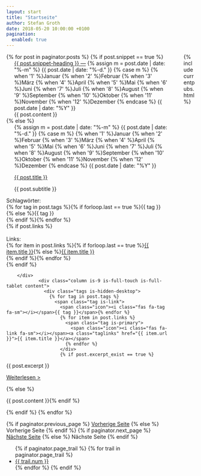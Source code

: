 ```yaml
---
layout: start
title: "Startseite"
author: Stefan Groth
date: 2018-05-20 10:00:00 +0100
pagination:
  enabled: true
---
```

<div class="container main">
  <div class="columns">
    <div class="column is-12 b-t-1-dotted m-t-2 m-b-2"></div>
  </div>
  <div class="columns">
    <div class="column content">
      {% for post in paginator.posts %}
        {% if post.snippet == true %}
      <div class="columns snippet b-b-1-dotted">
          <div class="column is-3 is-hidden-touch"></div>
          <div class="column is-9 is-full-touch is-full-tablet p-r-2">
          <span class="is-size-7 has-text-weight-semibold has-text-black"><a href="{{ post.url }}">{{ post.snippet-heading }} &mdash;</a></span> <span class="is-size-7 has-text-weight-normal has-text-grey-dark">{% assign m = post.date | date: "%-m" %}
              {{ post.date | date: "%-d." }}
              {% case m %}
              {% when '1' %}Januar
              {% when '2' %}Februar
              {% when '3' %}März
              {% when '4' %}April
              {% when '5' %}Mai
              {% when '6' %}Juni
              {% when '7' %}Juli
              {% when '8' %}August
              {% when '9' %}September
              {% when '10' %}Oktober
              {% when '11' %}November
              {% when '12' %}Dezember
            {% endcase %}
          {{ post.date | date: "%Y" }}</span><br /><span class="is-size-7">{{ post.content }}</span>
        </div>
      </div>
<!--<div class="columns" style="">
                      <div class="column is-12">
                      </div>
                    </div>-->
{% else %}
        <div class="columns p-t-1">
          <div class="column is-3 is-hidden-touch"> </div>
          <div class="column is-9 is-full-touch is-full-tablet">
            <span class="is-size-7 has-text-grey">{% assign m = post.date | date: "%-m" %}
              {{ post.date | date: "%-d." }}
              {% case m %}
              {% when '1' %}Januar
              {% when '2' %}Februar
              {% when '3' %}März
              {% when '4' %}April
              {% when '5' %}Mai
              {% when '6' %}Juni
              {% when '7' %}Juli
              {% when '8' %}August
              {% when '9' %}September
              {% when '10' %}Oktober
              {% when '11' %}November
              {% when '12' %}Dezember
            {% endcase %}
          {{ post.date | date: "%Y" }}</span>
          <p class="title is-3"><a href="{{ post.url }}" class="has-text-primary">{{ post.title }}</a></p>
          <p class="subtitle is-5">{{ post.subtitle }}</p>
        </div>
      </div>
      <div class="columns">
        <div class="column is-3 is-hidden-touch ">
<div class="is-size-7 has-text-black">Schlagwörter:<br /><span class="has-text-link">{% for tag in post.tags %}{% if forloop.last == true %}{{ tag }}{% else %}{{ tag }}<br />{% endif %}{% endfor %}</span></div>
{% if post.links %}<div class="is-size-7 has-text-black"><br />Links:<br />{% for item in post.links %}{% if forloop.last == true %}<a href="{{ item.url }}" class="has-text-primary">{{ item.title }}</a>{% else %}<a href="{{ item.url }}" class="has-text-primary">{{ item.title }}</a><br />{% endif %}{% endfor %}</div>{% endif %}

        </div>
                <div class="column is-9 is-full-touch is-full-tablet content">
                  <div class="tags is-hidden-desktop">
                    {% for tag in post.tags %}
                      <span class="tag is-link">
                        <span class="icon"><i class="fas fa-tag fa-sm"></i></span>{{ tag }}</span>{% endfor %}
                        {% for item in post.links %}
                          <span class="tag is-primary">
                            <span class="icon"><i class="fas fa-link fa-sm"></i></span><a class="taglinks" href="{{ item.url }}">{{ item.title }}</a></span>
                          {% endfor %}
                        </div>
                        {% if post.excerpt_exist == true %}
{{ post.excerpt }} <div class="has-text-right"><a href="{{ post.url }}" class="has-text-primary has-text-weight-semibold">Weiterlesen ></a></div>

{% else %}

{{ post.content }}{% endif %}
                      </div>
                    </div>
                    <div class="columns" style="">
                      <div class="column is-12 b-t-1-dotted m-t-2">
                      </div>
                    </div>
                  {% endif %}
                  {% endfor %}
<!-- Pagination links -->
<nav class="pagination is-small is-centered" role="navigation" aria-label="pagination">
  {% if paginator.previous_page %}
    <a href="{{ paginator.previous_page_path }}" class="pagination-previous">Vorherige Seite</a>
  {% else %}
    <a class="pagination-previous" disabled>Vorherige Seite</a>
  {% endif %}
  {% if paginator.next_page %}
    <a href="{{ paginator.next_page_path }}" class="pagination-next">Nächste Seite</a>
  {% else %}
    <a class="pagination-next" disabled>Nächste Seite</a>
  {% endif %}

  <ul class="pagination-list">
    {% if paginator.page_trail %} 
      {% for trail in paginator.page_trail %} 
        <li><a class="pagination-link {% if page.url == trail.path %}is-current{% endif %}" href="{{ trail.path }}" title="{{trail.title}}">{{ trail.num }}</a></li>
      {% endfor %}
    {% endif %}</ul>
  </nav>
                </div>
                <div class="column is-1">
                </div>
                <div class="column is-3 is-size-7 is-hidden-mobile">
                  {% include currentpubs.html %}
                  <!--
                  <hr/>
                  <p class="title is-6 has-text-danger">Bücher</p>
                  
                  <article class="media">
                    <figure class="media-left">
                      <p class="image" style="width: 128px">
                        <img src="/assets/img/ordnungen-book.png">
                      </p>
                    </figure>
                    <div class="media-content">
                      <div class="content">
                        <p class="is-size-7">
                          <strong class="is-uppercase">John Smith</strong> <small>@johnsmith</small> <small>31m</small>
                          <br>
                          Lorem ipsum dolor sit amet, consectetur adipiscing elit. Aenean efficitur sit amet massa fringilla egestas. Nullam condimentum luctus turpis.
                        </p>
                      </div>
                    </div>
                  </article>
                  <article class="media" >
                    <figure class="media-left">
                      <p class="image is-128x128" style="height:100%">
                        <img src="/assets/img/ordnungen-book.png">
                      </p>
                    </figure>
                    <div class="media-content">
                      <div class="content">
                        <p class="is-size-7">
                          <strong class="is-uppercase">John Smith</strong> <small>@johnsmith</small> <small>31m</small>
                          <br>
                          Lorem ipsum dolor sit amet, consectetur adipiscing elit. Aenean efficitur sit amet massa fringilla egestas. Nullam condimentum luctus turpis.
                        </p>
                      </div>
                    </div>
                  </article>-->
                </div>
              </div>
            </div>

